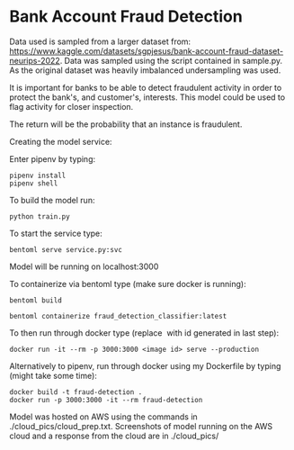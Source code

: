 # Bank Account Fraud Detection
Data used is sampled from a larger dataset from: https://www.kaggle.com/datasets/sgpjesus/bank-account-fraud-dataset-neurips-2022.
Data was sampled using the script contained in sample.py. As the original dataset was heavily imbalanced undersampling was used.

It is important for banks to be able to detect fraudulent activity in order to protect the bank's, and customer's, interests.
This model could be used to flag activity for closer inspection.

The return will be the probability that an instance is fraudulent.

Creating the model service:

Enter pipenv by typing:

	pipenv install
	pipenv shell

To build the model run:

	python train.py

To start the service type:

	bentoml serve service.py:svc

Model will be running on localhost:3000

To containerize via bentoml type (make sure docker is running):

	bentoml build

	bentoml containerize fraud_detection_classifier:latest

To then run through docker type (replace <image id> with id generated in last step):

	docker run -it --rm -p 3000:3000 <image id> serve --production

Alternatively to pipenv, run through docker using my Dockerfile by typing (might take some time):

	docker build -t fraud-detection .
	docker run -p 3000:3000 -it --rm fraud-detection

Model was hosted on AWS using the commands in ./cloud_pics/cloud_prep.txt.
Screenshots of model running on the AWS cloud and a response from the cloud are in ./cloud_pics/
